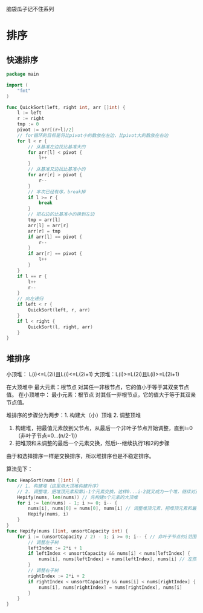 脑袋瓜子记不住系列

# 排序
## 快速排序
```go
package main

import (
	"fmt"
)

func QuickSort(left, right int, arr []int) {
	l := left
	r := right
	tmp := 0
	pivot := arr[(r+l)/2]
	// for循环的目标是将比pivot小的数放在左边，比pivot大的数放在右边
	for l < r {
		// 从基准左边找比基准大的
		for arr[l] < pivot {
			l++
		}
		// 从基准又边找比基准小的
		for arr[r] > pivot {
			r--
		}
		// 本次已经有序，break掉
		if l >= r {
			break
		}
		// 把右边的比基准小的换到左边
		tmp = arr[l]
		arr[l] = arr[r]
		arr[r] = tmp
		if arr[l] == pivot {
			r--
		}
		if arr[r] == pivot {
			l++
		}
	}
	if l == r {
		l++
		r--
	}
	// 向左递归
	if left < r {
		QuickSort(left, r, arr)
	}
	if l < right {
		QuickSort(l, right, arr)
	}
}

```

## 堆排序

小顶堆： L(i)<=L(2i)且L(i)<=L(2i+1)
大顶堆：L(i)>=L(2i)且L(i)>=L(2i+1)

在大顶堆中
	最大元素：根节点
	对其任一非根节点，它的值小于等于其双亲节点值。
在小顶堆中：
	最小元素：根节点
	对其任一非根节点，它的值大于等于其双亲节点值。

堆排序的步骤分为两步：1. 构建大（小）顶堆 2. 调整顶堆
1. 构建堆，把最值元素放到父节点，从最后一个非叶子节点开始调整，直到i=0（非叶子节点=0...(n/2-1)）
2. 把堆顶和未调整的最后一个元素交换，然后i--继续执行1和2的步骤

由于和选择排序一样是交换排序，所以堆排序也是不稳定排序。

算法见下：

```go
func HeapSort(nums []int) {
	// 1. 构建堆（这里用大顶堆构建升序）
	// 2. 调整堆，把堆顶元素和第i-1个元素交换，这样0...i-2就又成为一个堆，继续对这个堆进行构建、调整
	Hepify(nums, len(nums)) // 先构建n个元素的大顶堆
	for i := len(nums) - 1; i >= 0; i-- {
		nums[i], nums[0] = nums[0], nums[i] // 调整堆顶元素，把堆顶元素和最后一个元素交换
		Hepify(nums, i)
	}
}
func Hepify(nums []int, unsortCapacity int) {
	for i := (unsortCapacity / 2) - 1; i >= 0; i-- { // 非叶子节点的i范围从0...(n/2-1)个
		// 调整左子树
		leftIndex := 2*i + 1
		if leftIndex < unsortCapacity && nums[i] < nums[leftIndex] {
			nums[i], nums[leftIndex] = nums[leftIndex], nums[i] // 左孩子值大于父节点，交换
		}
		// 调整右子树
		rightIndex := 2*i + 2
		if rightIndex < unsortCapacity && nums[i] < nums[rightIndex] {
			nums[i], nums[rightIndex] = nums[rightIndex], nums[i]
		}
	}
}
```
